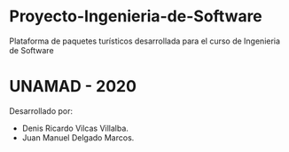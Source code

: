 # Proyecto-Ingenieria-de-Software
Plataforma de paquetes turísticos desarrollada para el curso de Ingenieria de Software
# UNAMAD - 2020
Desarrollado por:
  - Denis Ricardo Vilcas Villalba.
  - Juan Manuel Delgado Marcos.

